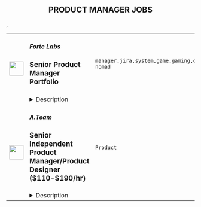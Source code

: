 <div align="center"><h2>PRODUCT MANAGER JOBS</h2></div><table><tr>
                <td width="100" height="100" rowspan="2">
                    <img src="https://remoteok.com/assets/img/jobs/7493c83732ee57fef2710e2226f1d88f1668150948.jpg" width="38px" height="auto">
                </td>
                <td width="300">
                    <h5>Forte Labs</h5>
                    <h3>Senior Product Manager Portfolio</h3>
                </td>
                <td width="300">
                    <code>manager,jira,system,game,gaming,developer,management,senior,operations,engineering,digital nomad</code>
                </td>
                <td width="200">
                <text>2 days ago</text>
                </td>
                <td width="100" rowspan="2">
                <a href="https://remoteOK.com/remote-jobs/remote-senior-product-manager-portfolio-forte-labs-147018" align="right" target="_blank">Apply</a>
                </td>
            </tr>
            <tr>
                <td colspan="3">
                <details><summary>Description</summary>
                <p style="text-align:justify;">We are looking for a <strong>Senior Product Manager </strong>who will work across our portfolio of products in our Games Business Unit. This senior member of the team will orchestrate roadmap deliverables. incorporating timelines and customer requirements across multiple lines of business.</p>
<p style="text-align:justify;">Alongside Engineering leaders and vertical PMs, this team member will play a critical role in enabling game publishers to easily integrate blockchain technologies into their games, including features such as embeddable token wallets, non-fungible token (NFT) minting and selling, payment rails, and other services built specifically for blockchain token economies and the management of digital and virtual assets.</p>
<p><br><strong>Requirements        </strong><br>In this role, you will...    </p>
<ul>
<li style="text-align:justify;">Own one or multiple products within the GBU. Be the accountable person for the product roadmap deliverables.    </li>
<li style="text-align:justify;">Define product specifications and communicate requirements to both implementers and cross-team collaborators in engineering, UI/UX, compliance, business operations and game partners.</li>
<li style="text-align:justify;">Own and be the decision-maker on the product roadmap, building consensus with cross-team stakeholders.    </li>
<li style="text-align:justify;">Interpret and action feedback from multiple target audiences, including consumers, developers, and operators.</li>
<li style="text-align:justify;">Conduct market research and analysis of current trends.    </li>
</ul>
<p>    <br><strong>Qualifications</strong><br>The ideal candidate will have...</p>
<ul>
<li>Proven track record as a successful Product Manager.    </li>
<li>Experience guiding the full product development process: creation, design, execution, quality testing, etc.    </li>
<li>Strong communication skills, with the ability to translate between technical and non-technical audiences.    <br>Interpersonal skills to work collaboratively with various stakeholders and help juggle competing interests.    </li>
<li>A âroll up the sleevesâ attitude that demonstrates a bias towards action and impact.    </li>
<li>Experience managing day-to-day operations using tools like JIRA and Confluence.    </li>
<li>Intellectual curiosity and a passion for creative problem-solving with incomplete data.    <br>   </li>
</ul>
<p>Bonus if you also have...    </p>
<ul>
<li>An understanding of the fundamentals of blockchain technology, developer platforms, game design, and/or token economics.</li>
</ul>
<p> </p>
<p><strong>What We Offer</strong></p>
<ul>
<li>The opportunity to build something that's never been built before - to solve new problems and to develop solutions with a team of industry leaders by your side</li>
<li>A learning environment where you'll be hands-on with the latest tools and technologies</li>
<li>The opportunity to merge personal passions or interests you may have for blockchain and/or gaming with your professional path</li>
<li>Competitive compensation and perks to help you work comfortably and productively with a fully remote team<br> </li>
</ul>
<p><strong>About Forte</strong></p>
<p>Forte is building economic technology for games. Its end-to-end platform enables the emergence of community economics, a system where the interests of game developers and players are aligned, leading to healthier, sustainable game communities. The team is<br>composed of longtime industry members (Unity, ngmoco, Riot Games, Electronic Arts, Sony, and Rockstar Games, among others), and is currently working with over 40+ acclaimed game developers from across the industry to reimagine the economics of games.</p>
<p>For more information, please visit: www.forte.io</p>
<p> </p>
<p><em>Forte is committed to providing equal employment opportunities. All qualified applicants will receive consideration for employment without regard to race, color, religion, sex, sexual orientation, gender identity, national origin, disability, or status as a protected veteran or any other protected status in accordance with all applicable federal, state, and local laws.</em></p><p><figure><iframe style="width:500px;height:281px;" src="//www.youtube.com/embed/K378r1KeRio" frameborder="0" allowfullscreen=""></iframe></figure></p><br/><br/>Please mention the word **FANFARE** and tag RMy4yMzEuNC4xODM= when applying to show you read the job post completely (#RMy4yMzEuNC4xODM=). This is a beta feature to avoid spam applicants. Companies can search these words to find applicants that read this and see they're human.
                </details>
                </td>
            </tr>,<tr>
                <td width="100" height="100" rowspan="2">
                    <img src="https://wwr-pro.s3.amazonaws.com/logos/0071/4151/logo.gif" width="38px" height="auto">
                </td>
                <td width="300">
                    <h5>A.Team</h5>
                    <h3> Senior Independent Product Manager/Product Designer ($110-$190/hr)</h3>
                </td>
                <td width="300">
                    <code>Product</code>
                </td>
                <td width="200">
                <text>368 days ago</text>
                </td>
                <td width="100" rowspan="2">
                <a href="https://weworkremotely.com/remote-jobs/a-team-senior-independent-product-manager-product-designer-110-190-hr" align="right" target="_blank">Apply</a>
                </td>
            </tr>
            <tr>
                <td colspan="3">
                <details><summary>Description</summary>
                <img src="https://we-work-remotely.imgix.net/logos/0071/4151/logo.gif?ixlib=rails-4.0.0&w=50&h=50&dpr=2&fit=fill&auto=compress" />

<p>
  <strong>Headquarters:</strong> NYC, SF, and TLV
    <br /><strong>URL:</strong> <a href="https://build.a.team/wwrfastrackreferral">https://build.a.team/wwrfastrackreferral</a>
</p>

<div>
<a href="https://build.a.team/wwrproductmgrfasttrack">A·Team</a> is a VC-backed, stealth, application-only home on the internet for Senior Product Managers &amp; Product Designers (along with developers &amp; UX/UI folks) to team up with the best companies on their next big thing. <br><br>After talking with hundreds of independent engineers, designers, and product folks, we heard over and over that finding vetted, high-quality, consistent clients is hard, and projects are often too small to be rewarding. A·Team matches small teams of the most talented builders in the world with companies backed by a16z, YC, Softbank, General Catalyst, etc. on a contract basis for many of their most important initiatives. We quietly launched in May 2020, and have helped A·Teamers earn $11.4+ million since.<br><br>As part of A·Team, you can expect:</div><ul>
<li>
<strong>High-paying, meaningful client missions (where you'd lead Product) with the most audacious companies</strong> sent your way; generally $110-$190/hr, with vetted, fascinating clients doing work that matters. We're picky about who we partner with; new clients only come in via trusted referral. We've worked with Lyft, McGraw Hill, ClearCo, irl.com, the former CEO of Waze, the leading vaccine production software, several new unicorns we can't say here, and dozens of startups backed by a16z/YC/Softbank/etc.</li>
<li>
<strong>Work alongside friends old &amp; new: </strong>our niche is small/diverse product teams, since clients with larger budgets and higher-impact work tell us they want teams, not individuals. Of course, we keep friends together whenever we can.</li>
<li>
<strong>Full autonomy:</strong> say "no" to things that don't excite you. The most talented builders often juggle a few things at once, so there's never pressure to join an A·Team mission if you don't have the bandwidth. If we're no longer a fit, it's easy to leave or pause too. </li>
<li>
<strong>Small, curated, off-the-record gatherings:</strong> for conversations hard to have elsewhere. Long-term, we're creating micro-communities for the world's top builders to become friends around the things they care about.</li>
<li>
<strong>Keep 100% of what you earn: </strong>if you charge $130/hr, you get $130/hr. A·Team makes money by charging a small, flat, transparent platform fee on <em>top</em> of your rate.</li>
</ul><div>
<br><strong>How to apply:<br></strong>Go here: <a href="https://build.a.team/wwrproductmgrfasttrack">https://build.a.team/wwrproductmgrfasttrack</a> + mention WWR under how you heard about A·Team. No resume or cover letter needed; we respect your time so the application is short. We're also much more interested in seeing what you've made, and excited to chat more if there’s a fit.<br><strong><br>What you’ll do:</strong>
</div><ul>
<li>Once part of A.Team, you’ll regularly be invited to be the lead Product manager/designer for impactful missions that match your interests, which you can accept or decline. Take your pick from early-stage incubations with world-class founders, to fast-growing super-funded companies, to old-school non-tech incumbents looking to build as a tech giant would.</li>
<li>Missions usually involve building an ambitious piece of software from 0 to 1 as part of a small 3-4 person team. </li>
<li>You’ll be paid to scope it out, give the client options, guide strategy, and execute on the selected solution. Sometimes the client has a clear vision, sometimes not; which is why A.Team builders tend to be senior folks who can work together to find the right direction. </li>
</ul><div>
<br><strong>Who A</strong>·<strong>Team is for:</strong>
</div><ul>
<li>Senior Product Managers/Designers who left large companies and high-growth startups to pursue their craft with autonomy.</li>
<li>Those who prefer consistent contract work over a full-time role, who want to create a variety of new products alongside other top-tier builders.</li>
<li>The majority of A.Teamers spend most of their time doing independent work, but a sizeable percentage are either employed full-time (but testing out client work), bootstrapping a side project, or looking for their next big thing.</li>
</ul><div>
<br><strong>Who A</strong>·<strong>Team is </strong><strong><em>not</em></strong><strong> for:</strong>
</div><ul>
<li>People looking for small gigs.</li>
<li>Folks looking to build simple wordpress/wix/squarespace-style websites.</li>
<li>Those still early in their careers and recent university/bootcamp grads (at least not yet).</li>
</ul><div>
<br><strong>Our long-term vision:<br></strong><a href="https://build.a.team/wwrproductmgrfasttrack"><span>A·Team</span></a> is a new type of company for a new kind of independent software builders. We call them "unhirables": people who traditional companies couldn’t hire full-time even if they wanted to, but who want to do their most meaningful work with their favorite people in small, autonomous, distributed expert teams. </div><div>
<br>To help us secure amazing missions, we raised $5 million+ (not public, yet) from NFX, Village Global, and Box Group, along with the former CEO of Upwork, the founders of Fiverr and Lemonade, Apple's Global Head of Recruiting, YC Partner Aaron Harris, Wharton's Adam Grant, and Duke's Dan Ariely.</div>

<p><strong>To apply:</strong> <a href="https://weworkremotely.com/remote-jobs/a-team-senior-independent-product-manager-product-designer-110-190-hr">https://weworkremotely.com/remote-jobs/a-team-senior-independent-product-manager-product-designer-110-190-hr</a></p>

                </details>
                </td>
            </tr></table>